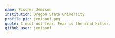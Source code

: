 ```yaml
---
name: Fischer Jemison
institution: Oregon State University
profile_pic: jemisonf.png
quote: I must not fear. Fear is the mind killer.
github_user: jemisonf
---
```

